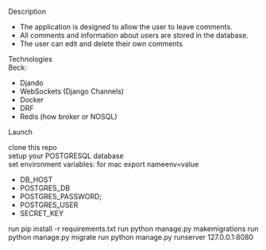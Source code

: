 Description
- The application is designed to allow the user to leave comments. 
- All comments and information about users are stored in the database. 
- The user can edit and delete their own comments

Technologies  
Beck:
- Djando
- WebSockets (Django Channels)
- Docker
- DRF
- Redis (how broker or NOSQL)

Launch

clone this repo   
setup your POSTGRESQL database  
set environment variables: 
for mac export nameenv=value

- DB_HOST
- POSTGRES_DB 
- POSTGRES_PASSWORD;
- POSTGRES_USER 
- SECRET_KEY

run pip install -r requirements.txt
run python manage.py makemigrations
run python manage.py migrate
run python manage.py runserver 127.0.0.1:8080